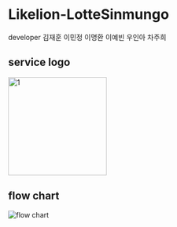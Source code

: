 # Likelion-LotteSinmungo
developer 김재훈 이민정 이명환 이예빈 우인아 차주희

## service logo
<img width="200" alt="1" src="https://user-images.githubusercontent.com/56781342/95324147-3e892480-08da-11eb-8a9e-d9d5cdf03615.png">

## flow chart
![flow chart](https://user-images.githubusercontent.com/56781342/95323998-0255c400-08da-11eb-96ec-c3528bad8f26.PNG)
